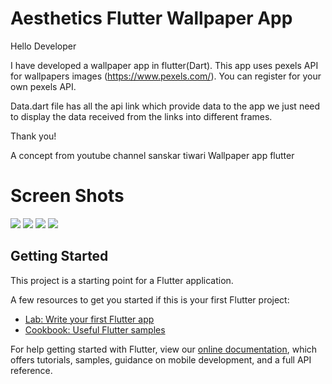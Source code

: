 # Aesthetics Flutter Wallpaper App

Hello Developer

I have developed a wallpaper app in flutter(Dart). This app uses pexels API for wallpapers images (https://www.pexels.com/). You can register for your own pexels API.

Data.dart file has all the api link which provide data to the app we just need to display the data received from the links into different frames.

Thank you!

A concept from youtube channel sanskar tiwari Wallpaper app flutter

# Screen Shots 

![](s1.jpg) ![](S2.jpg)
![](s3.jpg) ![](s4.jpg)

## Getting Started

This project is a starting point for a Flutter application.

A few resources to get you started if this is your first Flutter project:

- [Lab: Write your first Flutter app](https://flutter.dev/docs/get-started/codelab)
- [Cookbook: Useful Flutter samples](https://flutter.dev/docs/cookbook)

For help getting started with Flutter, view our
[online documentation](https://flutter.dev/docs), which offers tutorials,
samples, guidance on mobile development, and a full API reference.
